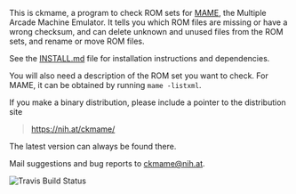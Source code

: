 This is ckmame, a program to check ROM sets for
[MAME](https://www.mamedev.org/), the Multiple Arcade Machine Emulator. It
tells you which ROM files are missing or have a wrong checksum, and
can delete unknown and unused files from the ROM sets, and rename or
move ROM files.

See the [INSTALL.md](INSTALL.md) file for installation instructions and
dependencies.

You will also need a description of the ROM set you want to check. For
MAME, it can be obtained by running `mame -listxml`.

If you make a binary distribution, please include a pointer to the
distribution site
>	https://nih.at/ckmame/

The latest version can always be found there.

Mail suggestions and bug reports to <ckmame@nih.at>.

![Travis Build Status](https://api.travis-ci.org/nih-at/ckmame.svg?branch=master)
